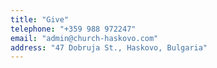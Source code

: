 ```yaml
---
title: "Give"
telephone: "+359 988 972247"
email: "admin@church-haskovo.com"
address: "47 Dobruja St., Haskovo, Bulgaria"
---
```

